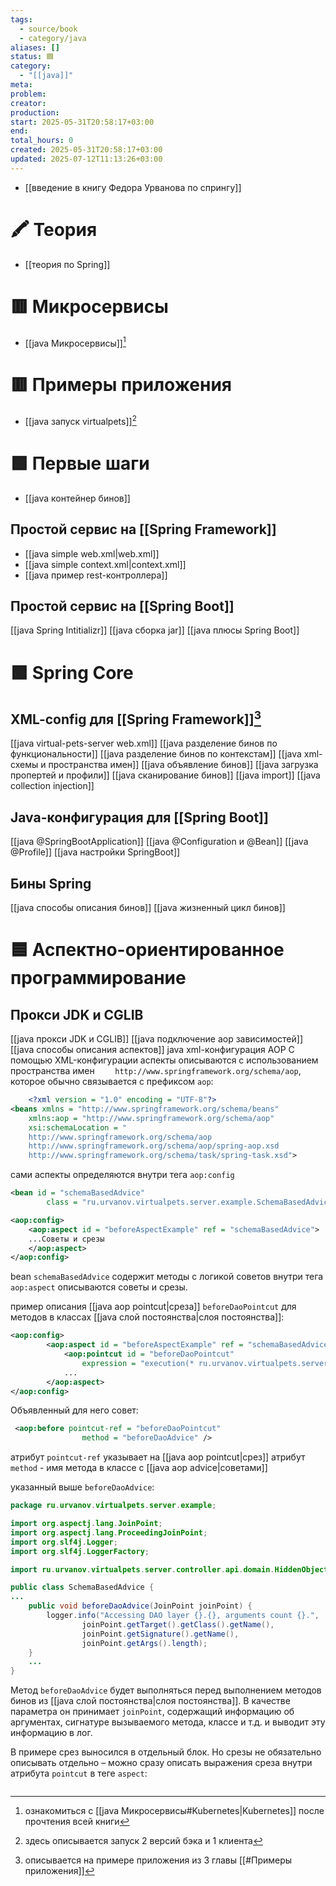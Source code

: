 ```yaml
---
tags:
  - source/book
  - category/java
aliases: []
status: 🟦
category:
  - "[[java]]"
meta: 
problem: 
creator: 
production: 
start: 2025-05-31T20:58:17+03:00
end: 
total_hours: 0
created: 2025-05-31T20:58:17+03:00
updated: 2025-07-12T11:13:26+03:00
---
```


- [[введение в книгу Федора Урванова по спрингу]]

# 🖍 Теория
- [[теория по Spring]]

# 🟥 Микросервисы
- [[java Микросервисы]][^1]

# 🟥 Примеры приложения
- [[java запуск virtualpets]][^2]

# 🟩 Первые шаги
- [[java контейнер бинов]]

## Простой сервис на [[Spring Framework]]
- [[java simple web.xml|web.xml]]
- [[java simple context.xml|context.xml]]
- [[java пример rest-контроллера]]

## Простой сервис на [[Spring Boot]]
[[java Spring Intitializr]]
[[java сборка jar]]
[[java плюсы Spring Boot]]

# 🟩 Spring Core
## XML-config для [[Spring Framework]][^3]
[[java virtual-pets-server web.xml]]
[[java разделение бинов по функциональности]]
[[java разделение бинов по контекстам]]
[[java xml-схемы и пространства имен]]
[[java объявление бинов]]
[[java загрузка пропертей и профили]]
[[java сканирование бинов]]
[[java import]]
[[java collection injection]]

## Java-конфигурация для [[Spring Boot]]
[[java @SpringBootApplication]]
[[java @Configuration и @Bean]]
[[java @Profile]]
[[java настройки SpringBoot]]

## Бины Spring
[[java способы описания бинов]]
[[java жизненный цикл бинов]]

# 🟦 Аспектно-ориентированное программирование
## Прокси JDK и CGLIB
[[java прокси JDK и CGLIB]]
[[java подключение aop зависимостей]]
[[java способы описания аспектов]]
java xml-конфигурация AOP
С помощью XML-конфигурации аспекты описываются с использованием пространства имен `    http://www.springframework.org/schema/aop`, которое обычно связывается с префиксом `aop`:
```xml root-context.xml
    <?xml version = "1.0" encoding = "UTF-8"?>
<beans xmlns = "http://www.springframework.org/schema/beans"
    xmlns:aop = "http://www.springframework.org/schema/aop"
    xsi:schemaLocation = "
    http://www.springframework.org/schema/aop
    http://www.springframework.org/schema/aop/spring-aop.xsd
    http://www.springframework.org/schema/task/spring-task.xsd">
```

сами аспекты определяются внутри тега `aop:config`
```xml
<bean id = "schemaBasedAdvice"
        class = "ru.urvanov.virtualpets.server.example.SchemaBasedAdvice" />

<aop:config>
	<aop:aspect id = "beforeAspectExample" ref = "schemaBasedAdvice">
	...Советы и срезы
	</aop:aspect>
</aop:config>
```
bean `schemaBasedAdvice` содержит методы с логикой советов
внутри тега `aop:aspect` описываются советы и срезы.

пример описания [[java aop pointcut|среза]] `beforeDaoPointcut` для методов в классах [[java слой постоянства|слоя постоянства]]:
```xml
<aop:config>
        <aop:aspect id = "beforeAspectExample" ref = "schemaBasedAdvice">
            <aop:pointcut id = "beforeDaoPointcut"
                expression = "execution(* ru.urvanov.virtualpets.server.dao.*.*(..))" />
            ...
        </aop:aspect>
</aop:config>
```
Объявленный для него совет:
```xml
 <aop:before pointcut-ref = "beforeDaoPointcut"
                method = "beforeDaoAdvice" />
```
атрибут `pointcut-ref` указывает на [[java aop pointcut|срез]]
атрибут `method` - имя метода в классе с [[java aop advice|советами]]

указанный выше `beforeDaoAdvice`:
```java
package ru.urvanov.virtualpets.server.example;

import org.aspectj.lang.JoinPoint;
import org.aspectj.lang.ProceedingJoinPoint;
import org.slf4j.Logger;
import org.slf4j.LoggerFactory;

import ru.urvanov.virtualpets.server.controller.api.domain.HiddenObjectsGame;

public class SchemaBasedAdvice {
...
    public void beforeDaoAdvice(JoinPoint joinPoint) {
        logger.info("Accessing DAO layer {}.{}, arguments count {}.",
                joinPoint.getTarget().getClass().getName(),
                joinPoint.getSignature().getName(),
                joinPoint.getArgs().length);
	}
	...
}
```
Метод `beforeDaoAdvice` будет выполняться перед выполнением методов бинов из [[java слой постоянства|слоя постоянства]]. В качестве параметра он принимает `joinPoint`, содержащий информацию об аргументах, сигнатуре вызываемого метода, классе и т.д. и выводит эту информацию в лог.

В примере срез выносился в отдельный блок. Но срезы не обязательно описывать отдельно – можно сразу описать выражения среза внутри атрибута `pointcut` в теге `aspect`:
```xml

```

[^1]: ознакомиться с [[java Микросервисы#Kubernetes|Kubernetes]] после прочтения всей книги
[^2]: здесь описывается запуск 2 версий бэка и 1 клиента
[^3]: описывается на примере приложения из 3 главы [[#Примеры приложения]]
